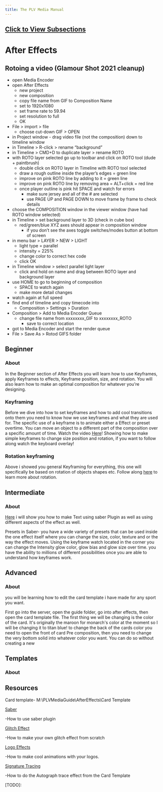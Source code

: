 ```yaml
---
title: The PLV Media Manual
---
```


## [Click to View Subsections](headers-h.1mhv4uau4noj)

After Effects
=============

Rotoing a video (Glamour Shot 2021 cleanup)
-------------------------------------------

*   open Media Encoder
*   open After Effects
    *   new project
    *   new composition
    *   copy file name from GIF to Composition Name
    *   set to 1920x1080
    *   set frame rate to 59.94
    *   set resolution to full
    *   OK
*   File > import > file
    *   choose cut-down GIF > OPEN
*   in Project window - drag video file (not the composition) down to timeline window
*   in Timeline > R-click > rename “background”
*   in Timeline > CMD+D to duplicate layer > rename ROTO
*   with ROTO layer selected go up to toolbar and click on ROTO tool (dude + paintbrush)
    *   double click on ROTO layer in Timeline with ROTO tool selected
    *   draw a rough outline inside the player’s edges = green line
    *   improve on pink ROTO line by adding to it = green line
    *   improve on pink ROTO line by removing area = ALT+click = red line
    *   once player outline is pink hit SPACE and watch for errors
        *   make sure jersey and all of the # are selected
        *   use PAGE UP and PAGE DOWN to move frame by frame to check details
*   choose the COMPOSITION window in the viewer window (have had ROTO window selected)
*   in Timeline > set background layer to 3D (check in cube box)
    *   red/green/blue XYZ axes should appear in composition window
        *   if you don’t see the axes toggle switches/modes button at bottom of screen
*   in menu bar > LAYER > NEW > LIGHT
    *   light type = parallel
    *   intensity = 225%
    *   change color to correct hex code
    *   click OK
*   in Timeline window > select parallel light layer
    *   click and hold on name and drag between ROTO layer and background layer
*   use HOME to go to beginning of composition
    *   SPACE to watch again
    *   make more detail changes
*   watch again at full speed
*   find end of timeline and copy timecode into
    *   Composition > Settings > Duration
*   Composition > Add to Media Encoder Queue
    *   change file name from xxxxxxxx\_GIF to xxxxxxxx\_ROTO
        *   save to correct location
*   got to Media Encoder and start the render queue
*   File > Save As > Rotod GIFS folder

Beginner
--------

### About

In the Beginner section of After Effects you will learn how to use Keyframes, apply Keyframes to effects, Keyframe position, size, and rotation. You will also learn how to make an optimal composition for whatever you're designing.

### Keyframing

Before we dive into how to set keyframes and how to add cool transitions onto them you need to know how we use keyframes and what they are used for. The specific use of a keyframe is to animate either a Effect or preset overtime. You can move an object to a different part of the composition over a specific amount of time. Watch the video [Here](https://www.google.com/url?q=https://drive.google.com/file/d/16FxaEFOHqL3FkwYwj78kSPjlF4RKJTjf/view?usp%3Dsharing&sa=D&source=editors&ust=1646948582812603&usg=AOvVaw36R_pniBR6eGC30Tc6b8jh)! Showing how to make simple keyframes to change size position and rotation, if you want to follow along watch the keyboard overlay!

### Rotation keyframing

Above i showed you general Keyframing for everything, this one will specifically be based on rotation of objects shapes etc. Follow along [here](https://www.google.com/url?q=https://drive.google.com/file/d/1N0ZW3AjIYJMnCPE4o-1nEFk68wbwPvAM/view?usp%3Dsharing&sa=D&source=editors&ust=1646948582813181&usg=AOvVaw36BXKctu-Yo3X_GgiRGo4n) to learn more about rotation.

Intermediate
------------

### About

[Here](https://www.google.com/url?q=https://drive.google.com/file/d/12H3kdSekXKsddSTmfBt0R3vQ9IlrQI4z/view?usp%3Dsharing&sa=D&source=editors&ust=1646948582814543&usg=AOvVaw3Rxo-3V4X_sWQwvGYg3lDF) i will show you how to make Text using saber Plugin as well as using different aspects of the effect as well.

Presets in Saber- you have a wide variety of presets that can be used inside the one effect itself where you can change the size, color, texture and or the way the effect moves. Using the keyframe watch located in the corner you can change the Intensity glow color, glow bias and glow size over time. you have the ability to millions of different possibilities once you are able to understand how keyframes work.

Advanced
--------

### About

you will be learning how to edit the card template i have made for any sport you want.

First go into the server, open the guide folder, go into after effects, then open the card template file. The first thing we will be changing is the color of the card. It's originally the maroon for monarch's color at the moment so I will be changing it to titan blue! to change the back of the cards color you need to open the front of card Pre composition, then you need to change the very bottom solid into whatever color you want. You can do so without creating a new

Templates
---------

### About

Resources
---------

Card template- M:\\PLVMediaGuide\\AfterEffects\\Card Template

[Saber](https://www.google.com/url?q=https://www.youtube.com/watch?v%3DJ_oT9erINxA&sa=D&source=editors&ust=1646948582816621&usg=AOvVaw346wk9LTsuYT3GJaEPkmJI)

\-How to use saber plugin

[Glitch Effect](https://www.google.com/url?q=https://www.youtube.com/watch?v%3Dg99TD5ZTKEg&sa=D&source=editors&ust=1646948582817105&usg=AOvVaw1zb2o5YVcSv-NiEPdBfRrB)

\-How to make your own glitch effect from scratch

[Logo Effects](https://www.google.com/url?q=https://www.youtube.com/watch?v%3Dq6TMY76KPX8&sa=D&source=editors&ust=1646948582817580&usg=AOvVaw1aA5oWvowEHGU7HL2M2nLO)

\-How to make cool animations with your logos.

[Signature Tracing](https://www.google.com/url?q=https://www.youtube.com/watch?v%3DrUyTt2d3MIA&sa=D&source=editors&ust=1646948582818024&usg=AOvVaw2ExaH3SUDXBaG7sLLrXlym)

\-How to do the Autograph trace effect from the Card Template

\[TODO\]: